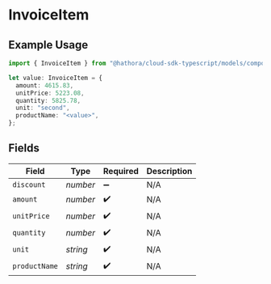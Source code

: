 # InvoiceItem

## Example Usage

```typescript
import { InvoiceItem } from "@hathora/cloud-sdk-typescript/models/components";

let value: InvoiceItem = {
  amount: 4615.83,
  unitPrice: 5223.08,
  quantity: 5825.78,
  unit: "second",
  productName: "<value>",
};
```

## Fields

| Field              | Type               | Required           | Description        |
| ------------------ | ------------------ | ------------------ | ------------------ |
| `discount`         | *number*           | :heavy_minus_sign: | N/A                |
| `amount`           | *number*           | :heavy_check_mark: | N/A                |
| `unitPrice`        | *number*           | :heavy_check_mark: | N/A                |
| `quantity`         | *number*           | :heavy_check_mark: | N/A                |
| `unit`             | *string*           | :heavy_check_mark: | N/A                |
| `productName`      | *string*           | :heavy_check_mark: | N/A                |